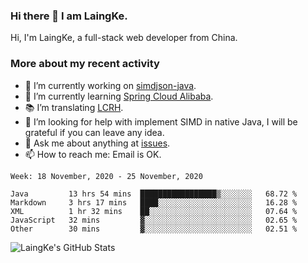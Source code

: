 ### Hi there 👋 I am LaingKe.

Hi, I'm LaingKe, a full-stack web developer from China.

### More about my recent activity

- 🔭 I’m currently working on [simdjson-java](https://github.com/laingke/simdjson-java).
- 🌱 I’m currently learning [Spring Cloud Alibaba](https://github.com/alibaba/spring-cloud-alibaba).
- :books: I’m translating [LCRH](https://github.com/LCTT/LCRH).
- 🤔 I’m looking for help with implement SIMD in native Java, I will be grateful if you can leave any idea.
- 💬 Ask me about anything at [issues](https://github.com/laingke/laingke/issues).
- 📫 How to reach me: Email is OK.

<!--START_SECTION:waka-->
```text
Week: 18 November, 2020 - 25 November, 2020

Java         13 hrs 54 mins  █████████████████▒░░░░░░░   68.72 % 
Markdown     3 hrs 17 mins   ████░░░░░░░░░░░░░░░░░░░░░   16.28 % 
XML          1 hr 32 mins    ██░░░░░░░░░░░░░░░░░░░░░░░   07.64 % 
JavaScript   32 mins         ▓░░░░░░░░░░░░░░░░░░░░░░░░   02.65 % 
Other        30 mins         ▓░░░░░░░░░░░░░░░░░░░░░░░░   02.51 % 
```
<!--END_SECTION:waka-->

![LaingKe's GitHub Stats](https://github-readme-stats.vercel.app/api?username=laingke&show_icons=true&theme=nightowl&count_private=true)
